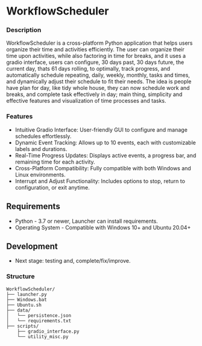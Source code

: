 # WorkflowScheduler

### Description
WorkflowScheduler is a cross-platform Python application that helps users organize their time and activities efficiently. The user can organize their time upon activities, while also factoring in time for breaks, and it uses a gradio interface, users can configure, 30 days past, 30 days future, the current day, thats 61 days rolling, to optimally, track progress, and automatically schedule repeating, daily, weekly, monthly, tasks and times, and dynamically adjust their schedule to fit their needs. The idea is people have plan for day, like tidy whole house, they can now schedule work and breaks, and complete task effectively in day; main thing, simplicity and effective features and visualization of time processes and tasks.

### Features
- Intuitive Gradio Interface: User-friendly GUI to configure and manage schedules effortlessly.
- Dynamic Event Tracking: Allows up to 10 events, each with customizable labels and durations.
- Real-Time Progress Updates: Displays active events, a progress bar, and remaining time for each activity.
- Cross-Platform Compatibility: Fully compatible with both Windows and Linux environments.
- Interrupt and Adjust Functionality: Includes options to stop, return to configuration, or exit anytime.

## Requirements
- Python - 3.7 or newer, Launcher can install requirements.
- Operating System - Compatible with Windows 10+ and Ubuntu 20.04+

## Development
- Next stage: testing and, complete/fix/improve.

### Structure
```
WorkflowScheduler/
├── launcher.py
├── Windows.bat
├── Ubuntu.sh
├── data/
│   └── persistence.json
│   └── requirements.txt
├── scripts/
    ├── gradio_interface.py
    └── utility_misc.py
```
